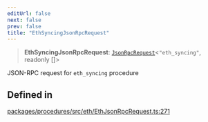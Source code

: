 ```yaml
---
editUrl: false
next: false
prev: false
title: "EthSyncingJsonRpcRequest"
---
```


> **EthSyncingJsonRpcRequest**: [`JsonRpcRequest`](/reference/tevm/jsonrpc/type-aliases/jsonrpcrequest/)\<`"eth_syncing"`, readonly []\>

JSON-RPC request for `eth_syncing` procedure

## Defined in

[packages/procedures/src/eth/EthJsonRpcRequest.ts:271](https://github.com/evmts/tevm-monorepo/blob/main/packages/procedures/src/eth/EthJsonRpcRequest.ts#L271)
